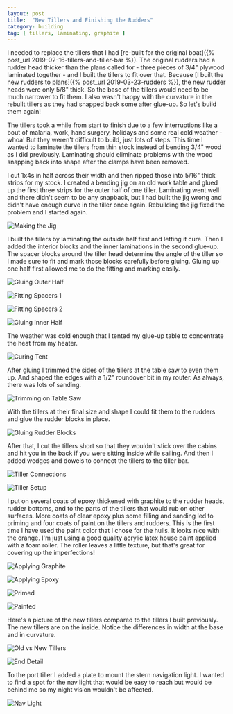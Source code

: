 ```yaml
---
layout: post
title:  "New Tillers and Finishing the Rudders"
category: building
tag: [ tillers, laminating, graphite ]
---
```


I needed to replace the tillers that I had [re-built for the original boat]({% post_url 2019-02-16-tillers-and-tiller-bar %}). The original rudders had a rudder head thicker than the plans called for - three pieces of 3/4" plywood laminated together - and I built the tillers to fit over that. Because [I built the new rudders to plans]({% post_url 2019-03-23-rudders %}), the new rudder heads were only 5/8" thick. So the base of the tillers would need to be much narrower to fit them. I also wasn't happy with the curvature in the rebuilt tillers as they had snapped back some after glue-up. So let's build them again!

The tillers took a while from start to finish due to a few interruptions like a bout of malaria, work, hand surgery, holidays and some real cold weather - whoa! But they weren't difficult to build, just lots of steps. This time I wanted to laminate the tillers from thin stock instead of bending 3/4" wood as I did previously. Laminating should eliminate problems with the wood snapping back into shape after the clamps have been removed.

I cut 1x4s in half across their width and then ripped those into 5/16" thick strips for my stock. I created a bending jig on an old work table and glued up the first three strips for the outer half of one tiller. Laminating went well and there didn't seem to be any snapback, but I had built the jig wrong and didn't have enough curve in the tiller once again. Rebuilding the jig fixed the problem and I started again.

![Making the Jig](/assets/images/tillers-jig.jpg)

I built the tillers by laminating the outside half first and letting it cure. Then I added the interior blocks and the inner laminations in the second glue-up. The spacer blocks around the tiller head determine the angle of the tiller so I made sure to fit and mark those blocks carefully before gluing. Gluing up one half first allowed me to do the fitting and marking easily.

![Gluing Outer Half](/assets/images/tillers-glue-outer.jpg)

![Fitting Spacers 1](/assets/images/tillers-spacers-1.jpg)

![Fitting Spacers 2](/assets/images/tillers-spacers-2.jpg)

![Gluing Inner Half](/assets/images/tillers-glue-inner.jpg)

The weather was cold enough that I tented my glue-up table to concentrate the heat from my heater.

![Curing Tent](/assets/images/tillers-tent.jpg)

After gluing I trimmed the sides of the tillers at the table saw to even them up. And shaped the edges with a 1/2" roundover bit in my router. As always, there was lots of sanding.

![Trimming on Table Saw](/assets/images/tillers-trimming.jpg)

With the tillers at their final size and shape I could fit them to the rudders and glue the rudder blocks in place.

![Gluing Rudder Blocks](/assets/images/tillers-glue-blocks.jpg)

After that, I cut the tillers short so that they wouldn't stick over the cabins and hit you in the back if you were sitting inside while sailing. And then I added wedges and dowels to connect the tillers to the tiller bar.

![Tiller Connections](/assets/images/tillers-connections.jpg)

![Tiller Setup](/assets/images/tillers-setup.jpg)

I put on several coats of epoxy thickened with graphite to the rudder heads, rudder bottoms, and to the parts of the tillers that would rub on other surfaces. More coats of clear epoxy plus some filling and sanding led to priming and four coats of paint on the tillers and rudders. This is the first time I have used the paint color that I chose for the hulls. It looks nice with the orange. I'm just using a good quality acrylic latex house paint applied with a foam roller. The roller leaves a little texture, but that's great for covering up the imperfections!

![Applying Graphite](/assets/images/tillers-graphite.jpg)

![Applying Epoxy](/assets/images/tillers-epoxy.jpg)

![Primed](/assets/images/tillers-primed.jpg)

![Painted](/assets/images/tillers-painted.jpg)

Here's a picture of the new tillers compared to the tillers I built previously. The new tillers are on the inside. Notice the differences in width at the base and in  curvature.

![Old vs New Tillers](/assets/images/tillers-compare.jpg)

![End Detail](/assets/images/tillers-end.jpg)

To the port tiller I added a plate to mount the stern navigation light. I wanted to find a spot for the nav light that would be easy to reach but would be behind me so my night vision wouldn't be affected.

![Nav Light](/assets/images/tillers-nav-light.jpg)
